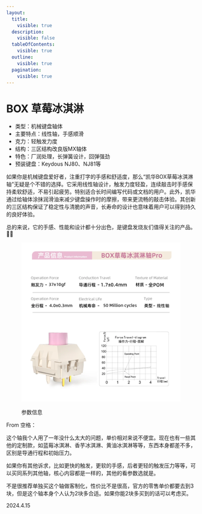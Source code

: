 ```yaml
---
layout:
  title:
    visible: true
  description:
    visible: false
  tableOfContents:
    visible: true
  outline:
    visible: true
  pagination:
    visible: true
---
```


# BOX 草莓冰淇淋

* 类型：机械键盘轴体
* 主要特点：线性轴，手感顺滑
* 克力：轻触发力度
* 结构：三区结构改良版MX轴体
* 特色：厂润处理，长弹簧设计，回弹强劲
* 预装键盘：Keydous NJ80、NJ81等

如果你是机械键盘爱好者，注重打字的手感和舒适度，那么“凯华BOX草莓冰淇淋轴”无疑是个不错的选择。它采用线性轴设计，触发力度轻盈，连续敲击时手感保持柔软舒适，不易引起疲劳。特别适合长时间编写代码或文档的用户。此外，凯华通过给轴体涂抹润滑油来减少键盘操作时的摩擦，带来更流畅的敲击体验。其创新的三区结构保证了稳定性与清脆的声音，长寿命的设计也意味着用户可以得到持久的良好体验。

总的来说，它的手感、性能和设计都十分出色，是键盘发烧友们值得关注的产品。🍓✨

<figure><img src=".gitbook/assets/image (4).png" alt=""><figcaption><p>参数信息</p></figcaption></figure>

From 空格：

这个轴我个人用了一年没什么太大的问题，单价相对来说不便宜。现在也有一些其他的定制款，如蓝莓冰淇淋、香芋冰淇淋、黄油冰淇淋等等，东西本身都差不多，区别是导通行程和初始压力。

如果你有其他诉求，比如更快的触发，更软的手感，后者更轻的触发压力等等，可以买同系列其他轴，核心内容都是一样的，其他的看参数选就是。

不是很推荐单独买这个轴做客制化，性价比不是很高，官方的零售单价都要去到3块，但是这个轴本身个人认为2块多合适。如果你能2块多买到的话可以考虑买。

2024.4.15
